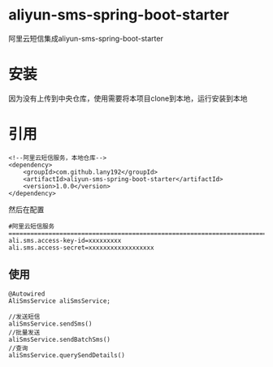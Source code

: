 # aliyun-sms-spring-boot-starter
阿里云短信集成aliyun-sms-spring-boot-starter

# 安装
 因为没有上传到中央仓库，使用需要将本项目clone到本地，运行安装到本地
 
 # 引用
 
    <!--阿里云短信服务，本地仓库-->
    <dependency>
        <groupId>com.github.lany192</groupId>
        <artifactId>aliyun-sms-spring-boot-starter</artifactId>
        <version>1.0.0</version>
    </dependency>
           
  然后在配置
  
    #阿里云短信服务==========================================================================
    ali.sms.access-key-id=xxxxxxxxx
    ali.sms.access-secret=xxxxxxxxxxxxxxxxxx
    
 ## 使用
 
    @Autowired
    AliSmsService aliSmsService;
    
    //发送短信
    aliSmsService.sendSms()
    //批量发送
    aliSmsService.sendBatchSms()
    //查询
    aliSmsService.querySendDetails()

